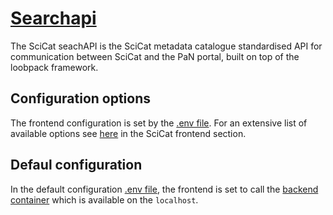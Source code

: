 # [Searchapi](https://github.com/SciCatProject/panosc-search-api)

The SciCat seachAPI is the SciCat metadata catalogue standardised API for communication between SciCat and the PaN portal, built on top of the loobpack framework. 

## Configuration options

The frontend configuration is set by the [.env file](./config/.env). For an extensive list of available options see [here](https://github.com/SciCatProject/panosc-search-api) in the SciCat frontend section.

## Defaul configuration

In the default configuration [.env file](./config/.env), the frontend is set to call the [backend container](../backend/) which is available on the `localhost`.
